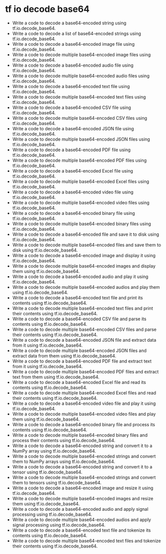 # tf io decode base64

- Write a code to decode a base64-encoded string using tf.io.decode_base64.
- Write a code to decode a list of base64-encoded strings using tf.io.decode_base64.
- Write a code to decode a base64-encoded image file using tf.io.decode_base64.
- Write a code to decode multiple base64-encoded image files using tf.io.decode_base64.
- Write a code to decode a base64-encoded audio file using tf.io.decode_base64.
- Write a code to decode multiple base64-encoded audio files using tf.io.decode_base64.
- Write a code to decode a base64-encoded text file using tf.io.decode_base64.
- Write a code to decode multiple base64-encoded text files using tf.io.decode_base64.
- Write a code to decode a base64-encoded CSV file using tf.io.decode_base64.
- Write a code to decode multiple base64-encoded CSV files using tf.io.decode_base64.
- Write a code to decode a base64-encoded JSON file using tf.io.decode_base64.
- Write a code to decode multiple base64-encoded JSON files using tf.io.decode_base64.
- Write a code to decode a base64-encoded PDF file using tf.io.decode_base64.
- Write a code to decode multiple base64-encoded PDF files using tf.io.decode_base64.
- Write a code to decode a base64-encoded Excel file using tf.io.decode_base64.
- Write a code to decode multiple base64-encoded Excel files using tf.io.decode_base64.
- Write a code to decode a base64-encoded video file using tf.io.decode_base64.
- Write a code to decode multiple base64-encoded video files using tf.io.decode_base64.
- Write a code to decode a base64-encoded binary file using tf.io.decode_base64.
- Write a code to decode multiple base64-encoded binary files using tf.io.decode_base64.
- Write a code to decode a base64-encoded file and save it to disk using tf.io.decode_base64.
- Write a code to decode multiple base64-encoded files and save them to disk using tf.io.decode_base64.
- Write a code to decode a base64-encoded image and display it using tf.io.decode_base64.
- Write a code to decode multiple base64-encoded images and display them using tf.io.decode_base64.
- Write a code to decode a base64-encoded audio and play it using tf.io.decode_base64.
- Write a code to decode multiple base64-encoded audios and play them using tf.io.decode_base64.
- Write a code to decode a base64-encoded text file and print its contents using tf.io.decode_base64.
- Write a code to decode multiple base64-encoded text files and print their contents using tf.io.decode_base64.
- Write a code to decode a base64-encoded CSV file and parse its contents using tf.io.decode_base64.
- Write a code to decode multiple base64-encoded CSV files and parse their contents using tf.io.decode_base64.
- Write a code to decode a base64-encoded JSON file and extract data from it using tf.io.decode_base64.
- Write a code to decode multiple base64-encoded JSON files and extract data from them using tf.io.decode_base64.
- Write a code to decode a base64-encoded PDF file and extract text from it using tf.io.decode_base64.
- Write a code to decode multiple base64-encoded PDF files and extract text from them using tf.io.decode_base64.
- Write a code to decode a base64-encoded Excel file and read its contents using tf.io.decode_base64.
- Write a code to decode multiple base64-encoded Excel files and read their contents using tf.io.decode_base64.
- Write a code to decode a base64-encoded video file and play it using tf.io.decode_base64.
- Write a code to decode multiple base64-encoded video files and play them using tf.io.decode_base64.
- Write a code to decode a base64-encoded binary file and process its contents using tf.io.decode_base64.
- Write a code to decode multiple base64-encoded binary files and process their contents using tf.io.decode_base64.
- Write a code to decode a base64-encoded string and convert it to a NumPy array using tf.io.decode_base64.
- Write a code to decode multiple base64-encoded strings and convert them to NumPy arrays using tf.io.decode_base64.
- Write a code to decode a base64-encoded string and convert it to a tensor using tf.io.decode_base64.
- Write a code to decode multiple base64-encoded strings and convert them to tensors using tf.io.decode_base64.
- Write a code to decode a base64-encoded image and resize it using tf.io.decode_base64.
- Write a code to decode multiple base64-encoded images and resize them using tf.io.decode_base64.
- Write a code to decode a base64-encoded audio and apply signal processing using tf.io.decode_base64.
- Write a code to decode multiple base64-encoded audios and apply signal processing using tf.io.decode_base64.
- Write a code to decode a base64-encoded text file and tokenize its contents using tf.io.decode_base64.
- Write a code to decode multiple base64-encoded text files and tokenize their contents using tf.io.decode_base64.